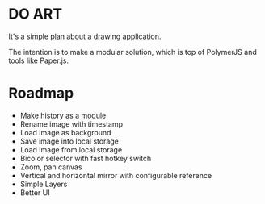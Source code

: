 DO ART
=====

It's a simple plan about a drawing application.

The intention is to make a modular solution, which is top of PolymerJS and tools like Paper.js.

Roadmap
=====

- Make history as a module
- Rename image with timestamp
- Load image as background
- Save image into local storage
- Load image from local storage
- Bicolor selector with fast hotkey switch
- Zoom, pan canvas
- Vertical and horizontal mirror with configurable reference
- Simple Layers
- Better UI

